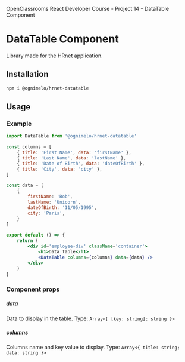OpenClassrooms React Developer Course - Project 14 - DataTable Component

# DataTable Component
Library made for the HRnet application. 

## Installation
```bash
npm i @ognimelo/hrnet-datatable
```

## Usage
### Example
```jsx
import DataTable from '@ognimelo/hrnet-datatable'

const columns = [
	{ title: 'First Name', data: 'firstName' },
	{ title: 'Last Name', data: 'lastName' },
	{ title: 'Date of Birth', data: 'dateOfBirth' },
	{ title: 'City', data: 'city' },
]

const data = [
	{
		firstName: 'Bob',
		lastName: 'Unicorn',
		dateOfBirth: '11/05/1995',
		city: 'Paris',
	}
]

export default () => {
	return (
		<div id='employee-div' className='container'>
			<h1>Data Table</h1>
			<DataTable columns={columns} data={data} />
		</div>
	)
}
```

### Component props
##### data
Data to display in the table. Type: `Array<{ [key: string]: string }>`
##### columns
Columns name and key value to display. Type: `Array<{ title: string; data: string }>`

